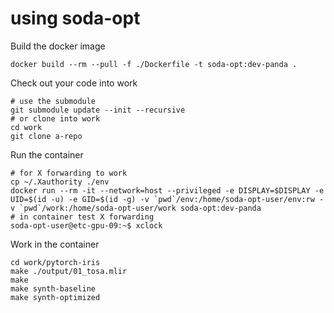 # using soda-opt

Build the docker image
```
docker build --rm --pull -f ./Dockerfile -t soda-opt:dev-panda .
```

Check out your code into work
```
# use the submodule
git submodule update --init --recursive
# or clone into work
cd work
git clone a-repo
```

Run the container
```
# for X forwarding to work
cp ~/.Xauthority ./env
docker run --rm -it --network=host --privileged -e DISPLAY=$DISPLAY -e UID=$(id -u) -e GID=$(id -g) -v `pwd`/env:/home/soda-opt-user/env:rw -v `pwd`/work:/home/soda-opt-user/work soda-opt:dev-panda
# in container test X forwarding
soda-opt-user@etc-gpu-09:~$ xclock
```

Work in the container
```
cd work/pytorch-iris
make ./output/01_tosa.mlir
make
make synth-baseline
make synth-optimized
```
